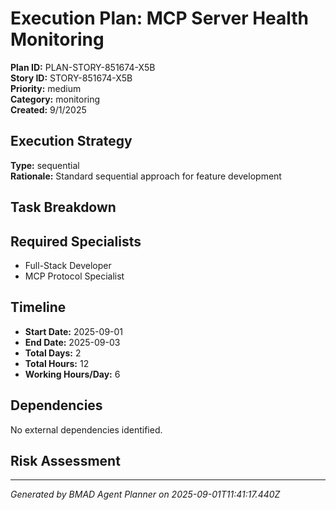 # Execution Plan: MCP Server Health Monitoring

**Plan ID:** PLAN-STORY-851674-X5B    
**Story ID:** STORY-851674-X5B    
**Priority:** medium    
**Category:** monitoring    
**Created:** 9/1/2025

## Execution Strategy

**Type:** sequential  
**Rationale:** Standard sequential approach for feature development

## Task Breakdown



## Required Specialists

- Full-Stack Developer
- MCP Protocol Specialist

## Timeline

- **Start Date:** 2025-09-01
- **End Date:** 2025-09-03  
- **Total Days:** 2
- **Total Hours:** 12
- **Working Hours/Day:** 6

## Dependencies

No external dependencies identified.

## Risk Assessment



---

*Generated by BMAD Agent Planner on 2025-09-01T11:41:17.440Z*
